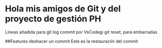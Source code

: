 # Hola mis amigos de Git y del proyecto de gestión PH
Lineas añadida para git log
commit por VsCodegi
git reset, para embarradas

##Features
deshacer un commit
Este es la restauraciín del commit